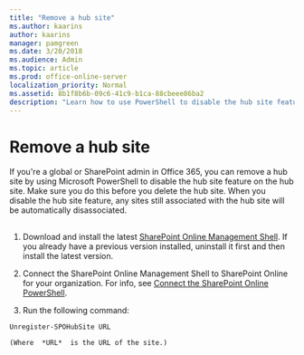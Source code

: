 ```yaml
---
title: "Remove a hub site"
ms.author: kaarins
author: kaarins
manager: pamgreen
ms.date: 3/20/2018
ms.audience: Admin
ms.topic: article
ms.prod: office-online-server
localization_priority: Normal
ms.assetid: 8b1f8b6b-09c6-41c9-b1ca-88cbeee86ba2
description: "Learn how to use PowerShell to disable the hub site feature on a site"
---
```


# Remove a hub site

If you're a global or SharePoint admin in Office 365, you can remove a hub site by using Microsoft PowerShell to disable the hub site feature on the hub site. Make sure you do this before you delete the hub site. When you disable the hub site feature, any sites still associated with the hub site will be automatically disassociated.
  
## 

1. Download and install the latest [SharePoint Online Management Shell](https://go.microsoft.com/fwlink/p/?LinkId=255251). If you already have a previous version installed, uninstall it first and then install the latest version.
    
2. Connect the SharePoint Online Management Shell to SharePoint Online for your organization. For info, see [Connect the SharePoint Online PowerShell](https://go.microsoft.com/fwlink/?linkid=869066).
    
3. Run the following command:
    
  ```
  Unregister-SPOHubSite URL
  ```

    (Where  *URL*  is the URL of the site.) 
    

